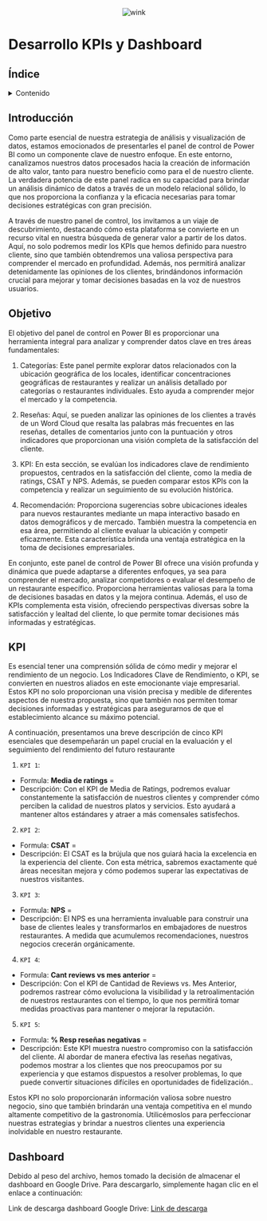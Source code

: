 <div align="center">

![wink](https://github.com/claudiacaceresv/pf_yelp_google/blob/3bbba4f70598a9a96d7a3416a491928137973cce/src/Data%20Analytics.gif)

</div>

# Desarrollo KPIs y Dashboard

## Índice 
<!-- TABLE OF CONTENTS -->
<details>
  <summary>Contenido</summary>
  <ol>
    <li><a href="#Introducción">Introducción</a></li>
    <li><a href="#Objetivo">Objetivo</a></li>
    <li><a href="#KPI">KPI</a></li>
    <li><a href="#Dashboard">Dashboard</a></li>
  </ol>
</details>

## Introducción

Como parte esencial de nuestra estrategia de análisis y visualización de datos, estamos emocionados de presentarles el panel de control de Power BI como un componente clave de nuestro enfoque. En este entorno, canalizamos nuestros datos procesados hacia la creación de información de alto valor, tanto para nuestro beneficio como para el de nuestro cliente. La verdadera potencia de este panel radica en su capacidad para brindar un análisis dinámico de datos a través de un modelo relacional sólido, lo que nos proporciona la confianza y la eficacia necesarias para tomar decisiones estratégicas con gran precisión.

A través de nuestro panel de control, los invitamos a un viaje de descubrimiento, destacando cómo esta plataforma se convierte en un recurso vital en nuestra búsqueda de generar valor a partir de los datos. Aquí, no solo podremos medir los KPIs que hemos definido para nuestro cliente, sino que también obtendremos una valiosa perspectiva para comprender el mercado en profundidad. Además, nos permitirá analizar detenidamente las opiniones de los clientes, brindándonos información crucial para mejorar y tomar decisiones basadas en la voz de nuestros usuarios.

## Objetivo

El objetivo del panel de control en Power BI es proporcionar una herramienta integral para analizar y comprender datos clave en tres áreas fundamentales:

1. Categorías: Este panel permite explorar datos relacionados con la ubicación geográfica de los locales, identificar concentraciones geográficas de restaurantes y realizar un análisis detallado por categorías o restaurantes individuales. Esto ayuda a comprender mejor el mercado y la competencia.

2. Reseñas: Aquí, se pueden analizar las opiniones de los clientes a través de un Word Cloud que resalta las palabras más frecuentes en las reseñas, detalles de comentarios junto con la puntuación y otros indicadores que proporcionan una visión completa de la satisfacción del cliente.

3. KPI: En esta sección, se evalúan los indicadores clave de rendimiento propuestos, centrados en la satisfacción del cliente, como la media de ratings, CSAT y NPS. Además, se pueden comparar estos KPIs con la competencia y realizar un seguimiento de su evolución histórica.

4. Recomendación: Proporciona sugerencias sobre ubicaciones ideales para nuevos restaurantes mediante un mapa interactivo basado en datos demográficos y de mercado. También muestra la competencia en esa área, permitiendo al cliente evaluar la ubicación y competir eficazmente. Esta característica brinda una ventaja estratégica en la toma de decisiones empresariales.

En conjunto, este panel de control de Power BI ofrece una visión profunda y dinámica que puede adaptarse a diferentes enfoques, ya sea para comprender el mercado, analizar competidores o evaluar el desempeño de un restaurante específico. Proporciona herramientas valiosas para la toma de decisiones basadas en datos y la mejora continua. Además, el uso de KPIs complementa esta visión, ofreciendo perspectivas diversas sobre la satisfacción y lealtad del cliente, lo que permite tomar decisiones más informadas y estratégicas.

## KPI

Es esencial tener una comprensión sólida de cómo medir y mejorar el rendimiento de un negocio. Los Indicadores Clave de Rendimiento, o KPI, se convierten en nuestros aliados en este emocionante viaje empresarial. Estos KPI no solo proporcionan una visión precisa y medible de diferentes aspectos de nuestra propuesta, sino que también nos permiten tomar decisiones informadas y estratégicas para asegurarnos de que el establecimiento alcance su máximo potencial.

A continuación, presentamos una breve descripción de cinco KPI esenciales que desempeñarán un papel crucial en la evaluación y el seguimiento del rendimiento del futuro restaurante

1. `KPI 1`: 
  - Formula: **Media de ratings** = 
  - Descripción: Con el KPI de Media de Ratings, podremos evaluar constantemente la satisfacción de nuestros clientes y comprender cómo perciben la calidad de nuestros platos y servicios. Esto ayudará a mantener altos estándares y atraer a más comensales satisfechos.
    
2. `KPI 2`: 
  - Formula: **CSAT** = 
  - Descripción: El CSAT es la brújula que nos guiará hacia la excelencia en la experiencia del cliente. Con esta métrica, sabremos exactamente qué áreas necesitan mejora y cómo podemos superar las expectativas de nuestros visitantes.
    
3. `KPI 3`: 
  - Formula: **NPS** = 
  - Descripción: El NPS es una herramienta invaluable para construir una base de clientes leales y transformarlos en embajadores de nuestros restaurantes. A medida que acumulemos recomendaciones, nuestros negocios crecerán orgánicamente.

4. `KPI 4`: 
- Formula: **Cant reviews vs mes anterior** = 
- Descripción: Con el KPI de Cantidad de Reviews vs. Mes Anterior, podremos rastrear cómo evoluciona la visibilidad y la retroalimentación de nuestros restaurantes con el tiempo, lo que nos permitirá tomar medidas proactivas para mantener o mejorar la reputación.

5. `KPI 5`: 
- Formula: **% Resp reseñas negativas** = 
- Descripción: Este KPI muestra nuestro compromiso con la satisfacción del cliente. Al abordar de manera efectiva las reseñas negativas, podemos mostrar a los clientes que nos preocupamos por su experiencia y que estamos dispuestos a resolver problemas, lo que puede convertir situaciones difíciles en oportunidades de fidelización..

Estos KPI no solo proporcionarán información valiosa sobre nuestro negocio, sino que también brindarán una ventaja competitiva en el mundo altamente competitivo de la gastronomía. Utilicémoslos para perfeccionar nuestras estrategias y brindar a nuestros clientes una experiencia inolvidable en nuestro restaurante.

## Dashboard

Debido al peso del archivo, hemos tomado la decisión de almacenar el dashboard en Google Drive. Para descargarlo, simplemente hagan clic en el enlace a continuación:

Link de descarga dashboard Google Drive: [Link de descarga](https://drive.google.com/file/d/1NIx9KaDP9VeghaQh6lQnWfYjB1R33FH3/view?usp=drive_link)

